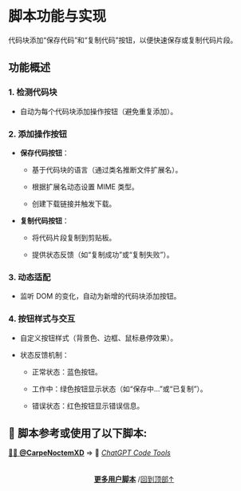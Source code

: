 <a id="top"></a>

<!--NAVIGATION-->
<!--NAVIGATION-END-->
<!--SHIELDS-->
<!--SHIELDS-END-->
<!--HISTORY-->
<!--HISTORY-END-->
<!--TEXT-->

# 脚本功能与实现

代码块添加“保存代码”和“复制代码”按钮，以便快速保存或复制代码片段。

## 功能概述

### 1. **检测代码块**

- 自动为每个代码块添加操作按钮（避免重复添加）。

### 2. **添加操作按钮**

- **保存代码按钮**：

    - 基于代码块的语言（通过类名推断文件扩展名）。

    - 根据扩展名动态设置 MIME 类型。

    - 创建下载链接并触发下载。

- **复制代码按钮**：

    - 将代码片段复制到剪贴板。

    - 提供状态反馈（如“复制成功”或“复制失败”）。

### 3. **动态适配**

- 监听 DOM 的变化，自动为新增的代码块添加按钮。

### 4. **按钮样式与交互**

- 自定义按钮样式（背景色、边框、鼠标悬停效果）。

- 状态反馈机制：

    - 正常状态：蓝色按钮。

    - 工作中：绿色按钮显示状态（如“保存中...”或“已复制”）。

    - 错误状态：红色按钮显示错误信息。

<!--AUTHORS-->
## 💖 脚本参考或使用了以下脚本:
[🧑‍💻 **@CarpeNoctemXD**](https://github.com/CarpeNoctemXD) ⇒ 📜 _[ChatGPT Code Tools](https://github.com/CarpeNoctemXD/UserScripts/blob/main/chatgpt/chatgpt_code_tools.js)_
<!--AUTHORS-END-->
<!--SCREENSHOT-->

<!--SCREENSHOT-END-->
<!--TEXT-END-->

<!--RELATED-->
<!--RELATED-END-->
<!--HELP-->
<!--HELP-END-->
<!--FOOTER-->

<img height="6px" width="100%" src="https://media.chatgptautorefresh.com/images/separators/gradient-aqua.png?latest">
<center><div align="center"><p><a href="https://github.com/ChinaGodMan/UserScripts#readme"><strong>更多用户脚本</strong></a> /<a href="#top">回到顶部↑</a></p></div></center>

<!--FOOTER--END-->
